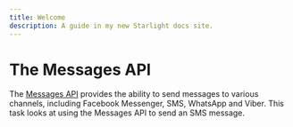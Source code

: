 ```yaml
---
title: Welcome
description: A guide in my new Starlight docs site.
---
```


# The Messages API

The [Messages API](https://developer.vonage.com/en/messages/overview) provides the ability to send messages to various channels, including Facebook Messenger, SMS, WhatsApp and Viber. This task looks at using the Messages API to send an SMS message.
